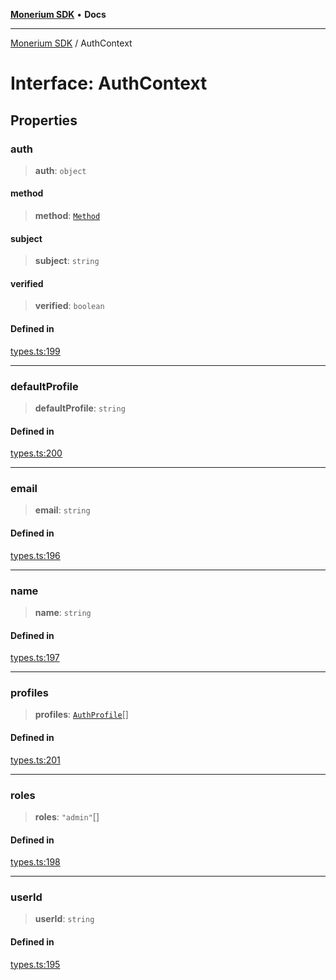 [**Monerium SDK**](../README.md) • **Docs**

***

[Monerium SDK](../README.md) / AuthContext

# Interface: AuthContext

## Properties

### auth

> **auth**: `object`

#### method

> **method**: [`Method`](../enumerations/Method.md)

#### subject

> **subject**: `string`

#### verified

> **verified**: `boolean`

#### Defined in

[types.ts:199](https://github.com/monerium/js-monorepo/blob/8ffdbde7b0c2c3e7515c531fdf342b90982e6cc9/packages/sdk/src/types.ts#L199)

***

### defaultProfile

> **defaultProfile**: `string`

#### Defined in

[types.ts:200](https://github.com/monerium/js-monorepo/blob/8ffdbde7b0c2c3e7515c531fdf342b90982e6cc9/packages/sdk/src/types.ts#L200)

***

### email

> **email**: `string`

#### Defined in

[types.ts:196](https://github.com/monerium/js-monorepo/blob/8ffdbde7b0c2c3e7515c531fdf342b90982e6cc9/packages/sdk/src/types.ts#L196)

***

### name

> **name**: `string`

#### Defined in

[types.ts:197](https://github.com/monerium/js-monorepo/blob/8ffdbde7b0c2c3e7515c531fdf342b90982e6cc9/packages/sdk/src/types.ts#L197)

***

### profiles

> **profiles**: [`AuthProfile`](AuthProfile.md)[]

#### Defined in

[types.ts:201](https://github.com/monerium/js-monorepo/blob/8ffdbde7b0c2c3e7515c531fdf342b90982e6cc9/packages/sdk/src/types.ts#L201)

***

### roles

> **roles**: `"admin"`[]

#### Defined in

[types.ts:198](https://github.com/monerium/js-monorepo/blob/8ffdbde7b0c2c3e7515c531fdf342b90982e6cc9/packages/sdk/src/types.ts#L198)

***

### userId

> **userId**: `string`

#### Defined in

[types.ts:195](https://github.com/monerium/js-monorepo/blob/8ffdbde7b0c2c3e7515c531fdf342b90982e6cc9/packages/sdk/src/types.ts#L195)

